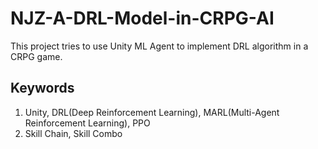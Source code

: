 # NJZ-A-DRL-Model-in-CRPG-AI
This project tries to use Unity ML Agent to implement DRL algorithm in a CRPG game.   

## Keywords
1. Unity, DRL(Deep Reinforcement Learning), MARL(Multi-Agent Reinforcement Learning), PPO
2. Skill Chain, Skill Combo
